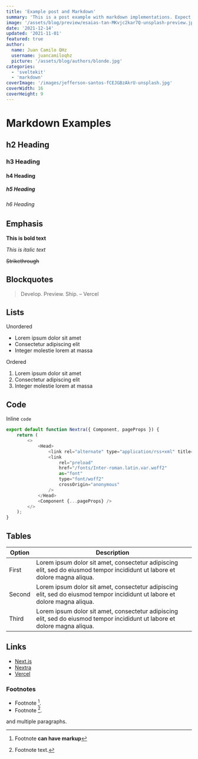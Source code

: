 ```yaml
---
title: 'Example post and Markdown'
summary: 'This is a post example with markdown implementations. Expect new articles very soon!'
image: '/assets/blog/preview/esaias-tan-MKvjc2kar7Q-unsplash-preview.jpg'
date: '2021-12-14'
updated: '2021-11-01'
featured: true
author:
  name: Juan Camilo QHz
  username: juancamiloqhz
  picture: '/assets/blog/authors/blonde.jpg'
categories:
  - 'sveltekit'
  - 'markdown'
coverImage: '/images/jefferson-santos-fCEJGBzAkrU-unsplash.jpg'
coverWidth: 16
coverHeight: 9
---
```


# Markdown Examples

## h2 Heading

### h3 Heading

#### h4 Heading

##### h5 Heading

###### h6 Heading

## Emphasis

**This is bold text**

_This is italic text_

~~Strikethrough~~

## Blockquotes

> Develop. Preview. Ship. – Vercel

## Lists

Unordered

- Lorem ipsum dolor sit amet
- Consectetur adipiscing elit
- Integer molestie lorem at massa

Ordered

1. Lorem ipsum dolor sit amet
2. Consectetur adipiscing elit
3. Integer molestie lorem at massa

## Code

Inline `code`

```js
export default function Nextra({ Component, pageProps }) {
	return (
		<>
			<Head>
				<link rel="alternate" type="application/rss+xml" title="RSS" href="/feed.xml" />
				<link
					rel="preload"
					href="/fonts/Inter-roman.latin.var.woff2"
					as="font"
					type="font/woff2"
					crossOrigin="anonymous"
				/>
			</Head>
			<Component {...pageProps} />
		</>
	);
}
```

## Tables

| **Option** | **Description**                                                                                                             |
| ---------- | --------------------------------------------------------------------------------------------------------------------------- |
| First      | Lorem ipsum dolor sit amet, consectetur adipiscing elit, sed do eiusmod tempor incididunt ut labore et dolore magna aliqua. |
| Second     | Lorem ipsum dolor sit amet, consectetur adipiscing elit, sed do eiusmod tempor incididunt ut labore et dolore magna aliqua. |
| Third      | Lorem ipsum dolor sit amet, consectetur adipiscing elit, sed do eiusmod tempor incididunt ut labore et dolore magna aliqua. |

## Links

- [Next.js](https://nextjs.org)
- [Nextra](https://nextra.vercel.app/)
- [Vercel](http://vercel.com)

### Footnotes

- Footnote [^1].
- Footnote [^2].

[^1]: Footnote **can have markup**

and multiple paragraphs.

[^2]: Footnote text.
